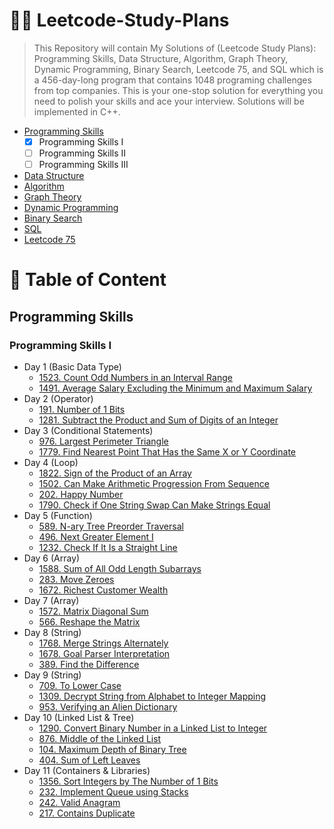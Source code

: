 # 🧑‍💻 Leetcode-Study-Plans
> This Repository will contain My Solutions of (Leetcode Study Plans): Programming Skills, Data Structure, Algorithm, Graph Theory, Dynamic Programming, Binary Search, Leetcode 75, and SQL which is a 456-day-long program that contains 1048 programing challenges from top companies. This is your one-stop solution for everything you need to polish your skills and ace your interview. Solutions will be implemented in C++.

- [Programming Skills](https://github.com/mohamedismail53/Leetcode-Study-Plans#programming-skills)
  * [x] Programming Skills I
  * [ ] Programming Skills II
  * [ ] Programming Skills III
- [Data Structure]()
- [Algorithm]()
- [Graph Theory]()
- [Dynamic Programming]()
- [Binary Search]()
- [SQL]()
- [Leetcode 75]()

# 📝 Table of Content

## Programming Skills

### Programming Skills I
- Day 1 (Basic Data Type)
  * [1523. Count Odd Numbers in an Interval Range](/Programming%20Skills/Programming%20Skills%20I/Day_1/1_Count_Odd_Numbers_in_an_Interval_Range.cpp)
  * [1491. Average Salary Excluding the Minimum and Maximum Salary]()
- Day 2 (Operator)
  *  [191. Number of 1 Bits]()
  *  [1281. Subtract the Product and Sum of Digits of an Integer]()
- Day 3 (Conditional Statements)
  * [976. Largest Perimeter Triangle]()
  * [1779. Find Nearest Point That Has the Same X or Y Coordinate]()
- Day 4 (Loop)
  * [1822. Sign of the Product of an Array]()
  * [1502. Can Make Arithmetic Progression From Sequence]()
  * [202. Happy Number]()
  * [1790. Check if One String Swap Can Make Strings Equal]()
- Day 5 (Function)
  * [589. N-ary Tree Preorder Traversal]()
  * [496. Next Greater Element I]()
  * [1232. Check If It Is a Straight Line]()
- Day 6 (Array)
  * [1588. Sum of All Odd Length Subarrays]()
  * [283. Move Zeroes]()
  * [1672. Richest Customer Wealth]()
- Day 7 (Array)
  * [1572. Matrix Diagonal Sum]()
  * [566. Reshape the Matrix]()
- Day 8 (String)
  * [1768. Merge Strings Alternately]()
  * [1678. Goal Parser Interpretation]()
  * [389. Find the Difference]()
- Day 9 (String)
  * [709. To Lower Case]()
  * [1309. Decrypt String from Alphabet to Integer Mapping]()
  * [953. Verifying an Alien Dictionary]()
- Day 10 (Linked List & Tree)
  * [1290. Convert Binary Number in a Linked List to Integer]()
  * [876. Middle of the Linked List]()
  * [104. Maximum Depth of Binary Tree]()
  * [404. Sum of Left Leaves]()
- Day 11 (Containers & Libraries)
  * [1356. Sort Integers by The Number of 1 Bits]()
  * [232. Implement Queue using Stacks]()
  * [242. Valid Anagram]()
  * [217. Contains Duplicate]()